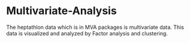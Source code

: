 # Multivariate-Analysis
The heptathlon data which is in MVA packages is multivariate data. This data is visualized and analyzed by Factor analysis and clustering.
